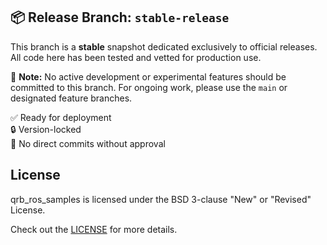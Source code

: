 ## 📦 Release Branch: `stable-release`

This branch is a **stable** snapshot dedicated exclusively to official releases. All code here has been tested and vetted for production use.

🛑 **Note:** No active development or experimental features should be committed to this branch. For ongoing work, please use the `main` or designated feature branches.

✅ Ready for deployment  
🔒 Version-locked  
🚫 No direct commits without approval

## License

qrb_ros_samples is licensed under the BSD 3-clause "New" or "Revised" License.

Check out the [LICENSE](LICENSE) for more details.
